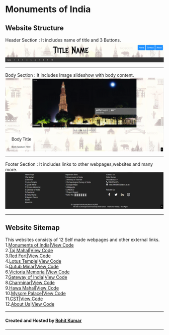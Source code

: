 # Monuments of India
## Website Structure
Header Section : It includes name of title and 3 Buttons.
<img src = 'readme-materials/header.png'>
************************************************************
Body Section : It includes Image slideshow with body content.
<img src = 'readme-materials/body.png'>
***********************************************************
Footer Section : It includes links to other webpages,websites and many more.
<img src = 'readme-materials/footer.png'>
************************************************************
## Website Sitemap
This websites consists of 12 Self made webpages and other external links.\
1.[Monuments of India](https://rk-rohitkumar.github.io/monuments/monuments.html)|[View Code](monuments.html)\
2.[Taj Mahal](https://rk-rohitkumar.github.io/monuments/tajmahal.html)|[View Code](tajmahal.html)\
3.[Red Fort](https://rk-rohitkumar.github.io/monuments/redfort.html)|[View Code](redfort.html)\
4.[Lotus Temple](https://rk-rohitkumar.github.io/monuments/lotustemple.html)|[View Code](lotustemple.html)\
5.[Qutub Minar](https://rk-rohitkumar.github.io/monuments/qutubminar.html)|[View Code](qutubminar.html)\
6.[Victoria Memorial](https://rk-rohitkumar.github.io/monuments/victoriamemorial.html)|[View Code](victoriamemorial.html)\
7.[Gateway of India](https://rk-rohitkumar.github.io/monuments/gatewayofindia.html)|[View Code](gatewayofindia.html)\
8.[Charminar](https://rk-rohitkumar.github.io/monuments/charminar.html)|[View Code](charminar.html)\
9.[Hawa Mahal](https://rk-rohitkumar.github.io/monuments/hawamahal.html)|[View Code](hawamahal.html)\
10.[Mysore Palace](https://rk-rohitkumar.github.io/monuments/mysorepalace.html)|[View Code](mysorepalace.html)\
11.[CST](https://rk-rohitkumar.github.io/monuments/cst.html)|[View Code](cst.html)\
12.[About Us](https://rk-rohitkumar.github.io/monuments/about.html)|[View Code](about.html)
************************************************************
#### Created and Hosted by [Rohit Kumar](https://rk-rohitkumar.github.io/rk-rohitkumar/index.html)
************************************************************

